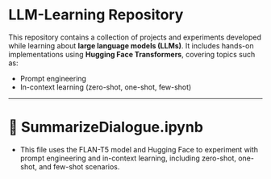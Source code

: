 # LLM-Learning Repository
This repository contains a collection of projects and experiments developed while learning about **large language models (LLMs)**. It includes hands-on implementations using **Hugging Face Transformers**, covering topics such as:
* Prompt engineering
* In-context learning (zero-shot, one-shot, few-shot)


---

# 📝 SummarizeDialogue.ipynb
* This file uses the FLAN-T5 model and Hugging Face to experiment with prompt engineering and in-context learning, including zero-shot, one-shot, and few-shot scenarios.
